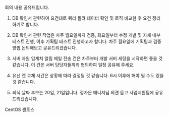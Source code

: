 회의 내용 공유드립니다.

1. DB 확인서 관련하여 요건대로 쿼리 돌려 데이터 확인 및 로직 비교한 후 요건 정리하기로 합니다.

2. DB 확인서 관련 작업은 차주 월요일까지 검증, 화요일부터 수정 개발 및 자체 내부 테스트 진행, 이후 기획팀 테스트 진행하고자 합니다. 차주 월요일에 기획팀과 검증 방법 논의해보고 공유드리겠습니다.

3. 서버 자원 임계치 알림 메일 전송 건은 차주부터 개발 서버 세팅을 시작하면 좋을 것 같습니다. 이 건은 서버 담당자들끼리 협의하여 일정 공유해 주세요.

4. 유선 랜 교체 시간은 상황에 따라 결정될 것 같습니다. 6시 이후에 해야 될 수도 있을 것 같습니다.

5. 회식 날짜 후보는 20일, 21일입니다. 정가은 매니저님 의견 듣고 사업지원팀에 공유드리겠습니다.


CentOS 센토스